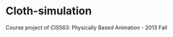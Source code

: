 Cloth-simulation
================

Course project of CIS563: Physically Based Animation - 2013 Fall
